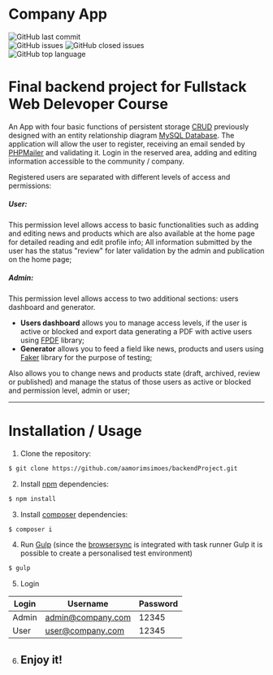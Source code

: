 # Company App 
<p align="left">
  <img alt="GitHub last commit" src="https://img.shields.io/github/last-commit/aamorimsimoes/Backend-Project?style=for-the-badge">
  </br>
  <img alt="GitHub issues" src="https://img.shields.io/github/issues-raw/aamorimsimoes/Backend-Project?style=for-the-badge">
  <img alt="GitHub closed issues" src="https://img.shields.io/github/issues-closed-raw/aamorimsimoes/Backend-Project?style=for-the-badge">
  </br>
  <img alt="GitHub top language" src="https://img.shields.io/github/languages/top/aamorimsimoes/backend-Project?logo=PHP&logoColor=white&style=for-the-badge">
</p>

# Final backend project for Fullstack Web Delevoper Course

An App with four basic functions of persistent storage [CRUD](https://developer.mozilla.org/en-US/docs/Glossary/CRUD) previously designed with an entity relationship diagram [MySQL Database](https://www.mysql.com/).
The application will allow the user to register, receiving an email sended by [PHPMailer](https://github.com/PHPMailer/PHPMailer) and validating it. Login in the reserved area, adding and editing information accessible to the community / company.

Registered users are separated with different levels of access and permissions:

##### User: 
This permission level allows access to basic functionalities such as adding and editing news and products which are also available at the home page for detailed reading and edit profile info;
All information submitted by the user has the status "review" for later validation by the admin and publication on the home page;

##### Admin: 
This permission level allows access to two additional sections: users dashboard and generator. 
- **Users dashboard** allows you to manage access levels, if the user is active or blocked and export data generating a PDF with active users using [FPDF](http://www.fpdf.org/) library;
- **Generator** allows you to feed a field like news, products and users using [Faker](https://github.com/fzaninotto/Faker) library for the purpose of testing;

Also allows you to change news and products state (draft, archived, review or published) and manage the status of those users as active or blocked and permission level, admin or user; 
___
# Installation / Usage

1. Clone the repository:
```bash
$ git clone https://github.com/aamorimsimoes/backendProject.git
```

2. Install [npm](https://www.npmjs.com/) dependencies:

```bash
$ npm install
```
3. Install [composer](https://getcomposer.org/) dependencies:
```bash
$ composer i
```
4. Run [Gulp](https://gulpjs.com/) (since the [browsersync](https://www.browsersync.io/) is integrated with task runner Gulp it is possible to create a personalised test environment)
```bash
$ gulp
```

5. Login

| Login | Username | Password | 
| ------ | ------ | ------ |
| Admin | admin@company.com | 12345 |
| User | user@company.com | 12345 |

6. ## Enjoy it!


